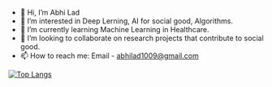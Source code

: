 - 👋 Hi, I’m Abhi Lad
- 👀 I’m interested in Deep Lerning, AI for social good, Algorithms.
- 🌱 I’m currently learning Machine Learning in Healthcare.
- 💞️ I’m looking to collaborate on research projects that contribute to social good.
- 📫 How to reach me: Email - abhilad1009@gmail.com

<!---
abhiwolf13/abhiwolf13 is a ✨ special ✨ repository because its `README.md` (this file) appears on your GitHub profile.
You can click the Preview link to take a look at your changes.
--->

[![Top Langs](https://github-readme-stats.vercel.app/api/top-langs/?username=abhiwolf1009&layout=compact)](https://github.com/anuraghazra/github-readme-stats)


<!-- ![Anurag's GitHub stats](https://github-readme-stats.vercel.app/api?username=abhiwolf13&show_icons=true&theme=radical) -->
